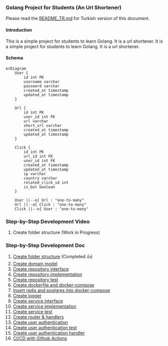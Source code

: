 ### Golang Project for Students (An Url Shortener)

Please read the [README_TR.md](README_TR.md) for Turkish version of this document.

#### Introduction

This is a simple project for students to learn Golang. It is a url shortener. It is a simple project for students to learn Golang. It is a url shortener.

#### Schema

```mermaid
erDiagram
    User {
        id int PK
        username varchar
        password varchar
        created_at timestamp
        updated_at timestamp
    }
    
    Url {
        id int PK
        user_id int FK
        url varchar
        short_url varchar
        created_at timestamp
        updated_at timestamp
    }
    
    Click {
        id int PK
        url_id int FK
        user_id int FK
        created_at timestamp
        updated_at timestamp
        ip varchar
        country varchar
        related_click_id int
        is_bot boolean
    }
    
    User ||--o{ Url : "one-to-many"
    Url ||--o{ Click : "one-to-many"
    Click ||--o{ User : "one-to-many"
```
### Step-by-Step Development Video
1. Create folder structure (Work in Progress)

### Step-by-Step Development Doc
1. [Create folder structure](steps/step1.md) (Completed 👍)
2. [Create domain model](steps/step2.md)
3. [Create repository interface](steps/step3.md)
4. [Create repository implementation](steps/step4.md)
5. [Create repository test](steps/step5.md)
6. [Create dockerfile and docker-compose](steps/step6.md)
7. [Insert redis and postgres into docker-compose](steps/step7.md)
8. [Create logger](steps/step8.md)
9. [Create service interface](steps/step9.md)
10. [Create service implementation](steps/step10.md)
11. [Create service test](steps/step11.md)
12. [Create router & handlers](steps/step12.md)
13. [Create user authentication](steps/step13.md)
14. [Create user authentication test](steps/step14.md)
15. [Create user authentication handler](steps/step15.md)
16. [CI/CD with Github Actions](steps/step16.md)